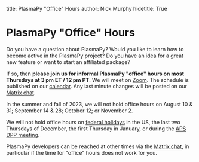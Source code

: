 title: PlasmaPy "Office" Hours
author: Nick Murphy
hidetitle: True

[Zoom]: https://zoom.us/j/91633383503?pwd=QWNkdHpWeFhrYW1vQy91ODNTVG5Ndz09
[Matrix chat]: https://app.element.io/#/room/#plasmapy:openastronomy.org
[calendar]: https://calendar.google.com/calendar/embed?src=c_sqqq390s24jjfjp3q86pv41pi8%40group.calendar.google.com&ctz=America%2FNew_York
[federal holidays]: https://www.opm.gov/policy-data-oversight/pay-leave/federal-holidays/#url=Overview
[APS DPP meeting]: https://engage.aps.org/dpp/meetings/annual-meeting

# PlasmaPy "Office" Hours

Do you have a question about PlasmaPy?  Would you like to learn how to
become active in the PlasmaPy project?  Do you have an idea for a
great new feature or want to start an affiliated package?

If so, then **please join us for informal PlasmaPy "office" hours on
most Thursdays at 3 pm ET / 12 pm PT**.  We will meet on [Zoom].  The
schedule is published on our [calendar].  Any last minute changes will
be posted on our [Matrix chat].

In the summer and fall of 2023, we will not hold office hours on
August 10 & 31; September 14 & 28; October 12; or November 2.

We will not hold office hours on [federal holidays] in the US, the
last two Thursdays of December, the first Thursday in January, or
during the [APS DPP meeting].

PlasmaPy developers can be reached at other times via the [Matrix
chat], in particular if the time for "office" hours does not work for
you.

